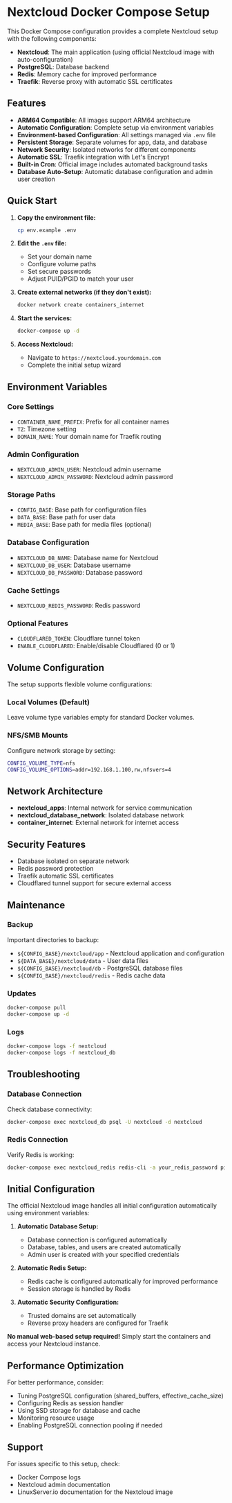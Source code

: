 # Nextcloud Docker Compose Setup

This Docker Compose configuration provides a complete Nextcloud setup with the following components:

- **Nextcloud**: The main application (using official Nextcloud image with auto-configuration)
- **PostgreSQL**: Database backend
- **Redis**: Memory cache for improved performance
- **Traefik**: Reverse proxy with automatic SSL certificates

## Features

- **ARM64 Compatible**: All images support ARM64 architecture
- **Automatic Configuration**: Complete setup via environment variables
- **Environment-based Configuration**: All settings managed via `.env` file
- **Persistent Storage**: Separate volumes for app, data, and database
- **Network Security**: Isolated networks for different components
- **Automatic SSL**: Traefik integration with Let's Encrypt
- **Built-in Cron**: Official image includes automated background tasks
- **Database Auto-Setup**: Automatic database configuration and admin user creation

## Quick Start

1. **Copy the environment file:**
   ```bash
   cp env.example .env
   ```

2. **Edit the `.env` file:**
   - Set your domain name
   - Configure volume paths
   - Set secure passwords
   - Adjust PUID/PGID to match your user

3. **Create external networks (if they don't exist):**
   ```bash
   docker network create containers_internet
   ```

4. **Start the services:**
   ```bash
   docker-compose up -d
   ```

5. **Access Nextcloud:**
   - Navigate to `https://nextcloud.yourdomain.com`
   - Complete the initial setup wizard

## Environment Variables

### Core Settings
- `CONTAINER_NAME_PREFIX`: Prefix for all container names
- `TZ`: Timezone setting
- `DOMAIN_NAME`: Your domain name for Traefik routing

### Admin Configuration
- `NEXTCLOUD_ADMIN_USER`: Nextcloud admin username
- `NEXTCLOUD_ADMIN_PASSWORD`: Nextcloud admin password

### Storage Paths
- `CONFIG_BASE`: Base path for configuration files
- `DATA_BASE`: Base path for user data
- `MEDIA_BASE`: Base path for media files (optional)

### Database Configuration
- `NEXTCLOUD_DB_NAME`: Database name for Nextcloud
- `NEXTCLOUD_DB_USER`: Database username
- `NEXTCLOUD_DB_PASSWORD`: Database password

### Cache Settings
- `NEXTCLOUD_REDIS_PASSWORD`: Redis password

### Optional Features
- `CLOUDFLARED_TOKEN`: Cloudflare tunnel token
- `ENABLE_CLOUDFLARED`: Enable/disable Cloudflared (0 or 1)

## Volume Configuration

The setup supports flexible volume configurations:

### Local Volumes (Default)
Leave volume type variables empty for standard Docker volumes.

### NFS/SMB Mounts
Configure network storage by setting:
```bash
CONFIG_VOLUME_TYPE=nfs
CONFIG_VOLUME_OPTIONS=addr=192.168.1.100,rw,nfsvers=4
```

## Network Architecture

- **nextcloud_apps**: Internal network for service communication
- **nextcloud_database_network**: Isolated database network
- **container_internet**: External network for internet access

## Security Features

- Database isolated on separate network
- Redis password protection
- Traefik automatic SSL certificates
- Cloudflared tunnel support for secure external access

## Maintenance

### Backup
Important directories to backup:
- `${CONFIG_BASE}/nextcloud/app` - Nextcloud application and configuration
- `${DATA_BASE}/nextcloud/data` - User data files
- `${CONFIG_BASE}/nextcloud/db` - PostgreSQL database files
- `${CONFIG_BASE}/nextcloud/redis` - Redis cache data

### Updates
```bash
docker-compose pull
docker-compose up -d
```

### Logs
```bash
docker-compose logs -f nextcloud
docker-compose logs -f nextcloud_db
```

## Troubleshooting

### Database Connection
Check database connectivity:
```bash
docker-compose exec nextcloud_db psql -U nextcloud -d nextcloud
```

### Redis Connection
Verify Redis is working:
```bash
docker-compose exec nextcloud_redis redis-cli -a your_redis_password ping
```

## Initial Configuration

The official Nextcloud image handles all initial configuration automatically using environment variables:

1. **Automatic Database Setup:**
   - Database connection is configured automatically
   - Database, tables, and users are created automatically
   - Admin user is created with your specified credentials

2. **Automatic Redis Setup:**
   - Redis cache is configured automatically for improved performance
   - Session storage is handled by Redis

3. **Automatic Security Configuration:**
   - Trusted domains are set automatically
   - Reverse proxy headers are configured for Traefik

**No manual web-based setup required!** Simply start the containers and access your Nextcloud instance.

## Performance Optimization

For better performance, consider:
- Tuning PostgreSQL configuration (shared_buffers, effective_cache_size)
- Configuring Redis as session handler
- Using SSD storage for database and cache
- Monitoring resource usage
- Enabling PostgreSQL connection pooling if needed

## Support

For issues specific to this setup, check:
- Docker Compose logs
- Nextcloud admin documentation
- LinuxServer.io documentation for the Nextcloud image 